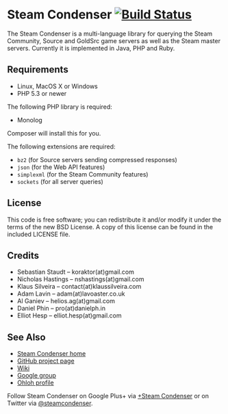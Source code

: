 Steam Condenser [![Build Status](https://secure.travis-ci.org/koraktor/steam-condenser-php.png)](http://travis-ci.org/koraktor/steam-condenser-php)
===============

The Steam Condenser is a multi-language library for querying the Steam
Community, Source and GoldSrc game servers as well as the Steam master servers.
Currently it is implemented in Java, PHP and Ruby.

## Requirements

* Linux, MacOS X or Windows
* PHP 5.3 or newer

The following PHP library is required:

* Monolog

Composer will install this for you.

The following extensions are required:

* `bz2` (for Source servers sending compressed responses)
* `json` (for the Web API features)
* `simplexml` (for the Steam Community features)
* `sockets` (for all server queries)

## License

This code is free software; you can redistribute it and/or modify it under the
terms of the new BSD License. A copy of this license can be found in the
included LICENSE file.

## Credits

* Sebastian Staudt – koraktor(at)gmail.com
* Nicholas Hastings – nshastings(at)gmail.com
* Klaus Silveira – contact(at)klaussilveira.com
* Adam Lavin – adam(at)lavoaster.co.uk
* Al Ganiev – helios.ag(at)gmail.com
* Daniel Phin – pro(at)danielph.in
* Elliot Hesp – elliot.hesp(at)gmail.com

## See Also

* [Steam Condenser home](http://koraktor.de/steam-condenser)
* [GitHub project page](https://github.com/koraktor/steam-condenser)
* [Wiki](https://github.com/koraktor/steam-condenser/wiki)
* [Google group](http://groups.google.com/group/steam-condenser)
* [Ohloh profile](http://www.ohloh.net/projects/steam-condenser)

Follow Steam Condenser on Google Plus+ via
[+Steam Condenser](https://plus.google.com/b/109400543549250623875/109400543549250623875)
or on Twitter via [@steamcondenser](https://twitter.com/steamcondenser).
